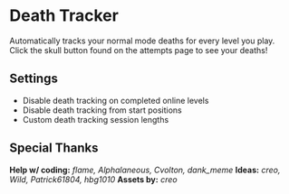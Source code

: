 # Death Tracker

Automatically tracks your normal mode deaths for every level you play.
Click the skull button found on the attempts page to see your deaths!

## Settings
- Disable death tracking on completed online levels
- Disable death tracking from start positions
- Custom death tracking session lengths

## Special Thanks

**Help w/ coding:** *flame, Alphalaneous, Cvolton, dank_meme*
**Ideas:** *creo, Wild, Patrick61804, hbg1010*
**Assets by:** *creo*